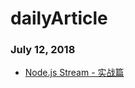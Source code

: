 # dailyArticle


### July 12, 2018

- [Node.js Stream - 实战篇](https://tech.meituan.com/stream_in_action.html)

